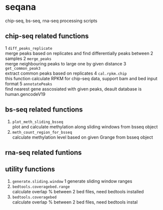 # seqana
chip-seq, bs-seq, rna-seq processing scripts

## chip-seq related functions
1 `diff_peaks_replicate`  
merge peaks based on replicates and find differentially peaks between 2 samples
2 `merge_peaks`  
merge neighbouring peaks to large one by given distance
3 `get_common_peak3`  
extract common peaks based on replicates
4 `cal.rpkm.chip`  
this function calculate RPKM for chip-seq data, support bam and bed input format
5 `annotatePeaks`  
find nearest gene asscosiated with given peaks, deault database is human.gencodeV19

## bs-seq related functions
1. `plot_meth_sliding_bsseq`  
plot and calculate methylation along sliding windows from bsseq object
2. `meth_count_region_for_bsseq`  
calculate methylation level based on given Grange from bsseq object

## rna-seq related funtions
## utility functions
1. `generate.sliding.window`  1
generate sliding window ranges
2. `bedtools.coveragebed.range`  
calculate overlap % between 2 bed files, need bedtools installed
3. `bedtools.coveragebed`  
calculate overlap % between 2 bed files, need bedtools instal
